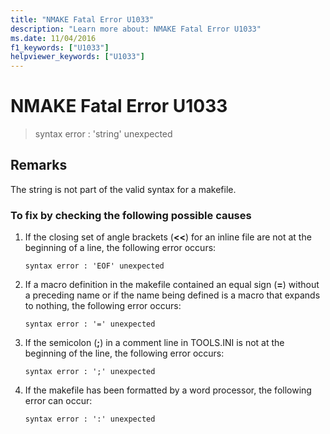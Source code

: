 ```yaml
---
title: "NMAKE Fatal Error U1033"
description: "Learn more about: NMAKE Fatal Error U1033"
ms.date: 11/04/2016
f1_keywords: ["U1033"]
helpviewer_keywords: ["U1033"]
---
```

# NMAKE Fatal Error U1033

> syntax error : 'string' unexpected

## Remarks

The string is not part of the valid syntax for a makefile.

### To fix by checking the following possible causes

1. If the closing set of angle brackets (**<<**) for an inline file are not at the beginning of a line, the following error occurs:

    ```
    syntax error : 'EOF' unexpected
    ```

1. If a macro definition in the makefile contained an equal sign (**=**) without a preceding name or if the name being defined is a macro that expands to nothing, the following error occurs:

    ```
    syntax error : '=' unexpected
    ```

1. If the semicolon (**;**) in a comment line in TOOLS.INI is not at the beginning of the line, the following error occurs:

    ```
    syntax error : ';' unexpected
    ```

1. If the makefile has been formatted by a word processor, the following error can occur:

    ```
    syntax error : ':' unexpected
    ```
